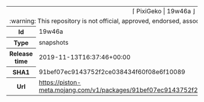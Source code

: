 <html><table>
<tr><td colspan="2" align="center"><img width="0" height="0"><br/>⌈ PixiGeko | 19w46a ⌋<br/><img width="0" height="0"></td></tr>
<tr><td colspan="2" align="center"><img width="0" height="0"><br/>
:warning: This repository is not official, approved, endorsed, associated or connected with Mojang :warning:
<br/><img width="0" height="0"></td></tr>
<tr><th>Id</th><td>19w46a</td></tr>
<tr><th>Type</th><td>snapshots</td></tr>
<tr><th>Release time</th><td>2019-11-13T16:37:46+00:00</td></tr>
<tr><th>SHA1</th><td>91bef07ec9143752f2ce038434f60f08e6f10089</td></tr>
<tr><th>Url</th><td><a href="https://piston-meta.mojang.com/v1/packages/91bef07ec9143752f2ce038434f60f08e6f10089/19w46a.json">https://piston-meta.mojang.com/v1/packages/91bef07ec9143752f2ce038434f60f08e6f10089/19w46a.json</a></td></tr>